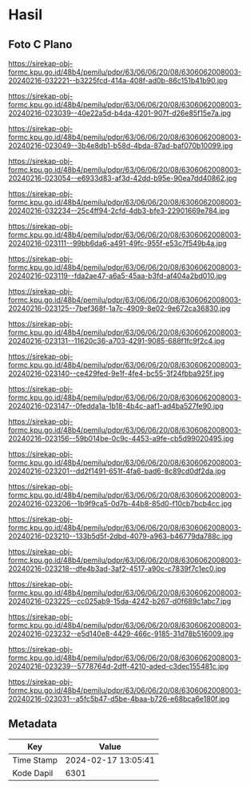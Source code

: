 # Hasil

## Foto C Plano

https://sirekap-obj-formc.kpu.go.id/48b4/pemilu/pdpr/63/06/06/20/08/6306062008003-20240216-032221--b3225fcd-414a-408f-ad0b-86c151b41b90.jpg

https://sirekap-obj-formc.kpu.go.id/48b4/pemilu/pdpr/63/06/06/20/08/6306062008003-20240216-023039--40e22a5d-b4da-4201-907f-d26e85f15e7a.jpg

https://sirekap-obj-formc.kpu.go.id/48b4/pemilu/pdpr/63/06/06/20/08/6306062008003-20240216-023049--3b4e8db1-b58d-4bda-87ad-baf070b10099.jpg

https://sirekap-obj-formc.kpu.go.id/48b4/pemilu/pdpr/63/06/06/20/08/6306062008003-20240216-023054--e6933d83-af3d-42dd-b95e-90ea7dd40862.jpg

https://sirekap-obj-formc.kpu.go.id/48b4/pemilu/pdpr/63/06/06/20/08/6306062008003-20240216-032234--25c4ff94-2cfd-4db3-bfe3-22901669e784.jpg

https://sirekap-obj-formc.kpu.go.id/48b4/pemilu/pdpr/63/06/06/20/08/6306062008003-20240216-023111--99bb6da6-a491-49fc-955f-e53c7f549b4a.jpg

https://sirekap-obj-formc.kpu.go.id/48b4/pemilu/pdpr/63/06/06/20/08/6306062008003-20240216-023119--fda2ae47-a6a5-45aa-b3fd-af404a2bd010.jpg

https://sirekap-obj-formc.kpu.go.id/48b4/pemilu/pdpr/63/06/06/20/08/6306062008003-20240216-023125--7bef368f-1a7c-4909-8e02-9e672ca36830.jpg

https://sirekap-obj-formc.kpu.go.id/48b4/pemilu/pdpr/63/06/06/20/08/6306062008003-20240216-023131--11620c36-a703-4291-9085-688f1fc9f2c4.jpg

https://sirekap-obj-formc.kpu.go.id/48b4/pemilu/pdpr/63/06/06/20/08/6306062008003-20240216-023140--ce429fed-9e1f-4fe4-bc55-3f24fbba925f.jpg

https://sirekap-obj-formc.kpu.go.id/48b4/pemilu/pdpr/63/06/06/20/08/6306062008003-20240216-023147--0fedda1a-1b18-4b4c-aaf1-ad4ba527fe90.jpg

https://sirekap-obj-formc.kpu.go.id/48b4/pemilu/pdpr/63/06/06/20/08/6306062008003-20240216-023156--59b014be-0c9c-4453-a9fe-cb5d99020495.jpg

https://sirekap-obj-formc.kpu.go.id/48b4/pemilu/pdpr/63/06/06/20/08/6306062008003-20240216-023201--dd2f1491-651f-4fa6-bad6-8c89cd0df2da.jpg

https://sirekap-obj-formc.kpu.go.id/48b4/pemilu/pdpr/63/06/06/20/08/6306062008003-20240216-023206--1b9f9ca5-0d7b-44b8-85d0-f10cb7bcb4cc.jpg

https://sirekap-obj-formc.kpu.go.id/48b4/pemilu/pdpr/63/06/06/20/08/6306062008003-20240216-023210--133b5d5f-2dbd-4079-a963-b46779da788c.jpg

https://sirekap-obj-formc.kpu.go.id/48b4/pemilu/pdpr/63/06/06/20/08/6306062008003-20240216-023218--dfe4b3ad-3af2-4517-a90c-c7839f7c1ec0.jpg

https://sirekap-obj-formc.kpu.go.id/48b4/pemilu/pdpr/63/06/06/20/08/6306062008003-20240216-023225--cc025ab9-15da-4242-b267-d0f689c1abc7.jpg

https://sirekap-obj-formc.kpu.go.id/48b4/pemilu/pdpr/63/06/06/20/08/6306062008003-20240216-023232--e5d140e8-4429-466c-9185-31d78b516009.jpg

https://sirekap-obj-formc.kpu.go.id/48b4/pemilu/pdpr/63/06/06/20/08/6306062008003-20240216-023239--5778764d-2dff-4210-aded-c3dec155481c.jpg

https://sirekap-obj-formc.kpu.go.id/48b4/pemilu/pdpr/63/06/06/20/08/6306062008003-20240216-023031--a5fc5b47-d5be-4baa-b726-e68bca6e180f.jpg


## Metadata

| Key        | Value               |
| ---------- | ------------------- |
| Time Stamp | 2024-02-17 13:05:41 |
| Kode Dapil | 6301                |



